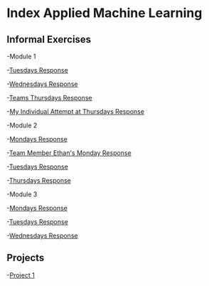 # Index Applied Machine Learning

## Informal Exercises
-Module 1

-[Tuesdays Response](tues1.md)

-[Wednesdays Response](wed1.md)

-[Teams Thursdays Response](https://amanroa.github.io/data310/thurs1.html) 

-[My Individual Attempt at Thursdays Response](IndividualAttempt.md)

-Module 2

-[Mondays Response](Monday1.md)

-[Team Member Ethan's Monday Response](https://eanelson01.github.io/DATA310/mod2/monday2.html)

-[Tuesdays Response](Tuesday2.md)

-[Thursdays Response](Thursday2.md)

-Module 3

-[Mondays Response](Monday3.md)

-[Tuesdays  Response](Tuesday3.md)

-[Wednesdays Response](Wednesday3.md)

## Projects

-[Project 1](Project1.md)
